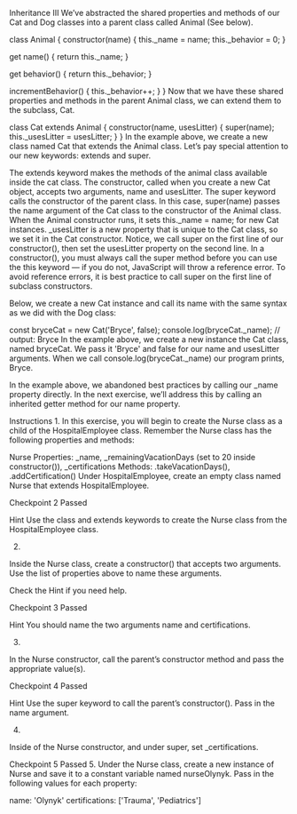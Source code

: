 Inheritance III
We’ve abstracted the shared properties and methods of our Cat and Dog classes into a parent class called Animal (See below).

class Animal {
  constructor(name) {
    this._name = name;
    this._behavior = 0;
  }
 
  get name() {
    return this._name;
  }
 
  get behavior() {
    return this._behavior;
  }
 
  incrementBehavior() {
    this._behavior++;
  }
} 
Now that we have these shared properties and methods in the parent Animal class, we can extend them to the subclass, Cat.

class Cat extends Animal {
  constructor(name, usesLitter) {
    super(name);
    this._usesLitter = usesLitter;
  }
}
In the example above, we create a new class named Cat that extends the Animal class. Let’s pay special attention to our new keywords: extends and super.

The extends keyword makes the methods of the animal class available inside the cat class.
The constructor, called when you create a new Cat object, accepts two arguments, name and usesLitter.
The super keyword calls the constructor of the parent class. In this case, super(name) passes the name argument of the Cat class to the constructor of the Animal class. When the Animal constructor runs, it sets this._name = name; for new Cat instances.
_usesLitter is a new property that is unique to the Cat class, so we set it in the Cat constructor.
Notice, we call super on the first line of our constructor(), then set the usesLitter property on the second line. In a constructor(), you must always call the super method before you can use the this keyword — if you do not, JavaScript will throw a reference error. To avoid reference errors, it is best practice to call super on the first line of subclass constructors.

Below, we create a new Cat instance and call its name with the same syntax as we did with the Dog class:

const bryceCat = new Cat('Bryce', false); 
console.log(bryceCat._name); // output: Bryce
In the example above, we create a new instance the Cat class, named bryceCat. We pass it 'Bryce' and false for our name and usesLitter arguments. When we call console.log(bryceCat._name) our program prints, Bryce.

In the example above, we abandoned best practices by calling our _name property directly. In the next exercise, we’ll address this by calling an inherited getter method for our name property.

Instructions
1.
In this exercise, you will begin to create the Nurse class as a child of the HospitalEmployee class. Remember the Nurse class has the following properties and methods:

Nurse
Properties: _name, _remainingVacationDays (set to 20 inside constructor()), _certifications
Methods: .takeVacationDays(), .addCertification()
Under HospitalEmployee, create an empty class named Nurse that extends HospitalEmployee.

Checkpoint 2 Passed

Hint
Use the class and extends keywords to create the Nurse class from the HospitalEmployee class.

2.
Inside the Nurse class, create a constructor() that accepts two arguments. Use the list of properties above to name these arguments.

Check the Hint if you need help.

Checkpoint 3 Passed

Hint
You should name the two arguments name and certifications.

3.
In the Nurse constructor, call the parent’s constructor method and pass the appropriate value(s).

Checkpoint 4 Passed

Hint
Use the super keyword to call the parent’s constructor(). Pass in the name argument.

4.
Inside of the Nurse constructor, and under super, set _certifications.

Checkpoint 5 Passed
5.
Under the Nurse class, create a new instance of Nurse and save it to a constant variable named nurseOlynyk. Pass in the following values for each property:

name: 'Olynyk'
certifications: ['Trauma', 'Pediatrics']
